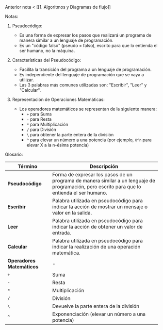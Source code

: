 Anterior nota < [[1. Algoritmos y Diagramas de flujo]]

Notas:

1. Pseudocódigo:
   - Es una forma de expresar los pasos que realizará un programa de manera similar a un lenguaje de programación.
   - Es un "código falso" (pseudo = falso), escrito para que lo entienda el ser humano, no la máquina.

2. Características del Pseudocódigo:
   - Facilita la transición del programa a un lenguaje de programación.
   - Es independiente del lenguaje de programación que se vaya a utilizar.
   - Las 3 palabras más comunes utilizadas son: "Escribir", "Leer" y "Calcular".

3. Representación de Operaciones Matemáticas:
   - Los operadores matemáticos se representan de la siguiente manera:
     - `+` para Suma
     - `-` para Resta
     - `*` para Multiplicación
     - `/` para División
     - `\` para obtener la parte entera de la división
     - `^` para elevar un número a una potencia (por ejemplo, `X^n` para elevar X a la n-ésima potencia)

Glosario:

| Término | Descripción |
| --- | --- |
| **Pseudocódigo** | Forma de expresar los pasos de un programa de manera similar a un lenguaje de programación, pero escrito para que lo entienda el ser humano. |
| **Escribir** | Palabra utilizada en pseudocódigo para indicar la acción de mostrar un mensaje o valor en la salida. |
| **Leer** | Palabra utilizada en pseudocódigo para indicar la acción de obtener un valor de entrada. |
| **Calcular** | Palabra utilizada en pseudocódigo para indicar la realización de una operación matemática. |
| **Operadores Matemáticos** | - |
| `+` | Suma |
| `-` | Resta |
| `*` | Multiplicación |
| `/` | División |
| `\` | Devuelve la parte entera de la división |
| `^` | Exponenciación (elevar un número a una potencia) |